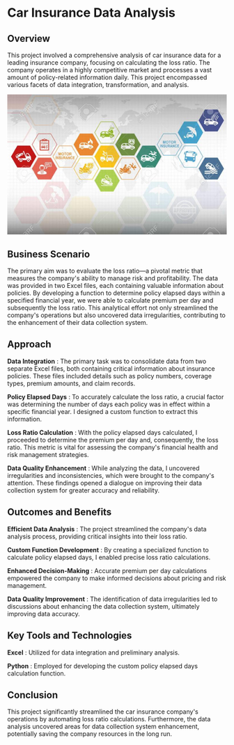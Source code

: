 # Car Insurance Data Analysis

## Overview

This project involved a comprehensive analysis of car insurance data for a leading insurance company, focusing on calculating the loss ratio. The company operates in a highly competitive market and processes a vast amount of policy-related information daily. This project encompassed various facets of data integration, transformation, and analysis.

![image](img/insurance.jpg)

## Business Scenario

The primary aim was to evaluate the loss ratio—a pivotal metric that measures the company's ability to manage risk and profitability. The data was provided in two Excel files, each containing valuable information about policies. By developing a function to determine policy elapsed days within a specified financial year, we were able to calculate premium per day and subsequently the loss ratio. This analytical effort not only streamlined the company's operations but also uncovered data irregularities, contributing to the enhancement of their data collection system.

## Approach

**Data Integration** : The primary task was to consolidate data from two separate Excel files, both containing critical information about insurance policies. These files included details such as policy numbers, coverage types, premium amounts, and claim records.

**Policy Elapsed Days** : To accurately calculate the loss ratio, a crucial factor was determining the number of days each policy was in effect within a specific financial year. I designed a custom function to extract this information.

**Loss Ratio Calculation** : With the policy elapsed days calculated, I proceeded to determine the premium per day and, consequently, the loss ratio. This metric is vital for assessing the company's financial health and risk management strategies.

**Data Quality Enhancement** : While analyzing the data, I uncovered irregularities and inconsistencies, which were brought to the company's attention. These findings opened a dialogue on improving their data collection system for greater accuracy and reliability.

## Outcomes and Benefits

**Efficient Data Analysis** : The project streamlined the company's data analysis process, providing critical insights into their loss ratio.

**Custom Function Development** : By creating a specialized function to calculate policy elapsed days, I enabled precise loss ratio calculations.

**Enhanced Decision-Making** : Accurate premium per day calculations empowered the company to make informed decisions about pricing and risk management.

**Data Quality Improvement** : The identification of data irregularities led to discussions about enhancing the data collection system, ultimately improving data accuracy.

## Key Tools and Technologies

**Excel** : Utilized for data integration and preliminary analysis.

**Python** : Employed for developing the custom policy elapsed days calculation function.

## Conclusion

This project significantly streamlined the car insurance company's operations by automating loss ratio calculations. Furthermore, the data analysis uncovered areas for data collection system enhancement, potentially saving the company resources in the long run.
